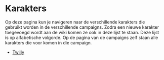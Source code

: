 # Karakters

Op deze pagina kun je navigeren naar de verschillende karakters die gebruikt worden in de verschillende campaigns. Zodra een nieuwe karakter toegevoegd wordt aan de wiki komen ze ook in deze lijst te staan. Deze lijst is op alfabetische volgorde. Op de pagina van de campaigns zelf staan alle karakters die voor komen in die campaign.

* [Twilly](/characters/Twilly.md)